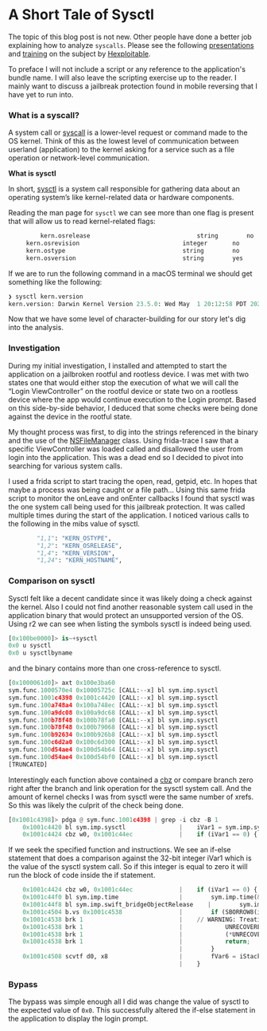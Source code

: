 # A Short Tale of Sysctl

The topic of this blog post is not new. Other people have done a better job explaining how to analyze `syscalls`. Please see the following [presentations](https://youtu.be/qFLJjByneA4?si=ofEOOmSIk2_aIXau) and [training](https://www.youtube.com/live/sgNDYgLyAP4?si=BI_juNbKwFl2swu7&t=12395) on the subject by [Hexploitable](https://x.com/Hexploitable). 

To preface I will not include a script or any reference to the application's bundle name. I will also leave the scripting exercise up to the reader. I mainly want to discuss a jailbreak protection found in mobile reversing that I have yet to run into.  

### What is a syscall?

A system call or [syscall](https://opensource.apple.com/source/xnu/xnu-1504.3.12/bsd/kern/syscalls.master) is a lower-level request or command made to the OS kernel. Think of this as the lowest level of communication between userland (application) to the kernel asking for a service such as a file operation or network-level communication. 

**What is sysctl**

In short, [sysctl](https://developer.apple.com/documentation/installer_js/system/1812308-sysctl) is a system call responsible for gathering data about an operating system’s like kernel-related data or hardware components. 

Reading the man page for `sysctl` we can see more than one flag is present that will allow us to read kernel-related flags: 

```python
		 kern.osrelease                              string        no
     kern.osrevision                             integer       no
     kern.ostype                                 string        no
     kern.osversion                              string        yes
```

If we are to run the following command in a macOS terminal we should get something like the following:

```python
❯ sysctl kern.version
kern.version: Darwin Kernel Version 23.5.0: Wed May  1 20:12:58 PDT 2024; root:xnu-10063.121.3~5/RELEASE_ARM64_T6000
```

Now that we have some level of character-building for our story let's dig into the analysis.

### Investigation

During my initial investigation, I installed and attempted to start the application on a jailbroken rootful and rootless device. I was met with two states one that would either stop the execution of what we will call the “Login ViewController” on the rootful device or state two on a rootless device where the app would continue execution to the Login prompt. Based on this side-by-side behavior, I deduced that some checks were being done against the device in the rootful state. 

My thought process was first, to dig into the strings referenced in the binary and the use of the [NSFileManager](https://developer.apple.com/documentation/foundation/filemanager) class. Using frida-trace I saw that a specific ViewController was loaded called and disallowed the user from login into the application. This was a dead end so I decided to pivot into searching for various system calls. 

I used a frida script to start tracing the open, read, getpid, etc. In hopes that maybe a process was being caught or a file path… Using this same frida script to monitor the onLeave and onEnter callbacks I found that sysctl was the one system call being used for this jailbreak protection. It was called multiple times during the start of the application. I noticed various calls to the following in the mibs value of sysctl. 

```python
        "1,1": "KERN_OSTYPE",
        "1,2": "KERN_OSRELEASE",
        "1,4": "KERN_VERSION",
        "1,24": "KERN_HOSTNAME",
```

### Comparison on sysctl

Sysctl felt like a decent candidate since it was likely doing a check against the kernel. Also I could not find another reasonable system call used in the application binary that would protect an unsupported version of the OS. Using r2 we can see when listing the symbols sysctl is indeed being used.

```python
[0x100be0000]> is~+sysctl
0x0 u sysctl
0x0 u sysctlbyname
```

and the binary contains more than one cross-reference to sysctl. 

```python
[0x1000061d0]> axt 0x100e3ba60
sym.func.1000570e4 0x10005725c [CALL:--x] bl sym.imp.sysctl
sym.func.1001c4398 0x1001c4420 [CALL:--x] bl sym.imp.sysctl
sym.func.100a748a4 0x100a748ec [CALL:--x] bl sym.imp.sysctl
sym.func.100a9dc08 0x100a9dc68 [CALL:--x] bl sym.imp.sysctl
sym.func.100b78f48 0x100b78fa0 [CALL:--x] bl sym.imp.sysctl
sym.func.100b78f48 0x100b79068 [CALL:--x] bl sym.imp.sysctl
sym.func.100b92634 0x100b926b8 [CALL:--x] bl sym.imp.sysctl
sym.func.100c6d2a0 0x100c6d300 [CALL:--x] bl sym.imp.sysctl
sym.func.100d54ae4 0x100d54b64 [CALL:--x] bl sym.imp.sysctl
sym.func.100d54ae4 0x100d54bf0 [CALL:--x] bl sym.imp.sysctl
[TRUNCATED]
```

Interestingly each function above contained a [cbz](https://developer.arm.com/documentation/ddi0597/2024-03/Base-Instructions/CBNZ--CBZ--Compare-and-Branch-on-Nonzero-or-Zero-?lang=en) or compare branch zero right after the branch and link operation for the sysctl system call. And the amount of kernel checks I was from sysctl were the same number of xrefs. So this was likely the culprit of the check being done.

```python
[0x1001c4398]> pdga @ sym.func.1001c4398 | grep -i cbz -B 1
    0x1001c4420 bl sym.imp.sysctl               |    iVar1 = sym.imp.sysctl(iVar3 + 0x20, 2, &iStack_48, &uStack_58, 0, 0);
    0x1001c4424 cbz w0, 0x1001c44ec             |    if (iVar1 == 0) {
```

If we seek the specified function and instructions. We see an if-else statement that does a comparison against the 32-bit integer iVar1 which is the value of the sysctl system call. So if this integer is equal to zero it will run the block of code inside the if statement. 

```python
    0x1001c4424 cbz w0, 0x1001c44ec             |    if (iVar1 == 0) {
    0x1001c44f0 bl sym.imp.time                 |        sym.imp.time(&iStack_50);
    0x1001c44f8 bl sym.imp.swift_bridgeObjectRelease    |        sym.imp.swift_bridgeObjectRelease(iVar3);
    0x1001c4504 b.vs 0x1001c4538                |        if (SBORROW8(iStack_50, iStack_48)) {
    0x1001c4538 brk 1                           |    // WARNING: Treating indirect jump as call
    0x1001c4538 brk 1                           |            UNRECOVERED_JUMPTABLE = SoftwareBreakpoint(1, 0x1001c453c);
    0x1001c4538 brk 1                           |            (*UNRECOVERED_JUMPTABLE)();
    0x1001c4538 brk 1                           |            return;
                                                |        }
    0x1001c4508 scvtf d0, x8                    |        fVar6 = iStack_50 - iStack_48;
                                                |    }
```

### Bypass

The bypass was simple enough all I did was change the value of sysctl to the expected value of `0x0`.  This successfully altered the if-else statement in the application to display the login prompt.